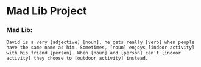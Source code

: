 # Mad Lib Project

### Mad Lib:
    David is a very [adjective] [noun], he gets really [verb] when people have the same name as him. Sometimes, [noun] enjoys [indoor activity] with his friend [person]. When [noun] and [person] can't [indoor activity] they choose to [outdoor activity] instead.